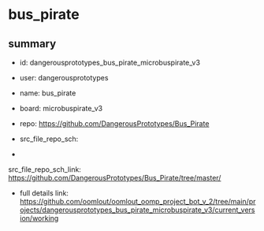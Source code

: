 # bus_pirate
 
## summary 
* id: dangerousprototypes_bus_pirate_microbuspirate_v3
* user: dangerousprototypes
* name: bus_pirate
* board: microbuspirate_v3
* repo: https://github.com/DangerousPrototypes/Bus_Pirate



* src_file_repo_sch: 
*
 src_file_repo_sch_link: https://github.com/DangerousPrototypes/Bus_Pirate/tree/master/
* full details link: https://github.com/oomlout/oomlout_oomp_project_bot_v_2/tree/main/projects/dangerousprototypes_bus_pirate_microbuspirate_v3/current_version/working  






